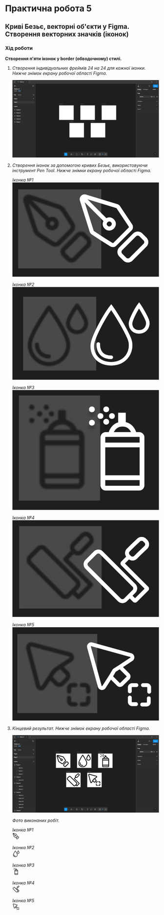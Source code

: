 # Практична робота 5
## Криві Безьє, векторні об'єкти  у Figma. Створення векторних значків (іконок)

### Хід роботи  
**Створення  п'яти іконок у border (обводочному) стилі.**   
1. *Створення індивідуальних фреймів 24 на 24 для кожної іконки. Нижче знімок екрану робочої області Figma.*
   
   ![Робоча область Figma 1](images/figma_1.png)

2. *Створення іконок за допомогою кривих Безьє, використовуючи інструмент Pen Tool. Нижче знімки екрану робочої області Figma.*

   *Іконка №1*  
   ![Робоча область Figma 2](images/figma_2.1.png)

   *Іконка №2*  
   ![Робоча область Figma 2](images/figma_2.2.png)

   *Іконка №3*  
   ![Робоча область Figma 2](images/figma_2.3.png)

   *Іконка №4*  
   ![Робоча область Figma 2](images/figma_2.4.png)

   *Іконка №5*  
   ![Робоча область Figma 2](images/figma_2.5.png)

3. *Кінцевий результат. Нижче знімок екрану робочої області Figma.*

   ![Робоча область Figma 3](images/figma_3.png)

   *Фото виконаних робіт.*  

   *Іконка №1*  
   ![Іконка 1](images/icon_1.png)

   *Іконка №2*  
   ![Іконка 2](images/icon_2.png)

   *Іконка №3*  
   ![Іконка 3](images/icon_3.png)

   *Іконка №4*  
   ![Іконка 4](images/icon_4.png)

   *Іконка №5*  
   ![Іконка 5](images/icon_5.png)
